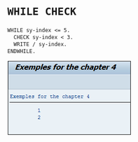 # **`WHILE CHECK`**

```JS
WHILE sy-index <= 5.
  CHECK sy-index < 3.
  WRITE / sy-index.
ENDWHILE.
```

![](../99%20-%20Ressources/03_Boucles%20-%2007%20-%2001.png)
